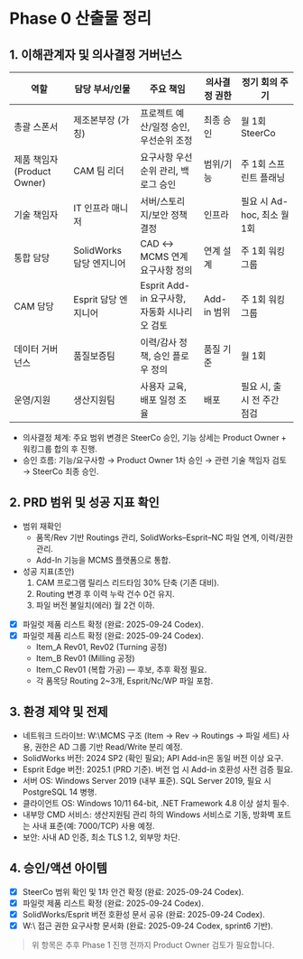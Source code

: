 # Phase 0 산출물 정리

## 1. 이해관계자 및 의사결정 거버넌스
| 역할 | 담당 부서/인물 | 주요 책임 | 의사결정 권한 | 정기 회의 주기 |
| --- | --- | --- | --- | --- |
| 총괄 스폰서 | 제조본부장 (가칭) | 프로젝트 예산/일정 승인, 우선순위 조정 | 최종 승인 | 월 1회 SteerCo
| 제품 책임자(Product Owner) | CAM 팀 리더 | 요구사항 우선순위 관리, 백로그 승인 | 범위/기능 | 주 1회 스프린트 플래닝
| 기술 책임자 | IT 인프라 매니저 | 서버/스토리지/보안 정책 결정 | 인프라 | 필요 시 Ad-hoc, 최소 월 1회
| 통합 담당 | SolidWorks 담당 엔지니어 | CAD ↔ MCMS 연계 요구사항 정의 | 연계 설계 | 주 1회 워킹그룹
| CAM 담당 | Esprit 담당 엔지니어 | Esprit Add-in 요구사항, 자동화 시나리오 검토 | Add-in 범위 | 주 1회 워킹그룹
| 데이터 거버넌스 | 품질보증팀 | 이력/감사 정책, 승인 플로우 정의 | 품질 기준 | 월 1회
| 운영/지원 | 생산지원팀 | 사용자 교육, 배포 일정 조율 | 배포 | 필요 시, 출시 전 주간 점검

- 의사결정 체계: 주요 범위 변경은 SteerCo 승인, 기능 상세는 Product Owner + 워킹그룹 합의 후 진행.
- 승인 흐름: 기능/요구사항 → Product Owner 1차 승인 → 관련 기술 책임자 검토 → SteerCo 최종 승인.

## 2. PRD 범위 및 성공 지표 확인
- 범위 재확인
  - 품목/Rev 기반 Routings 관리, SolidWorks–Esprit–NC 파일 연계, 이력/권한 관리.
  - Add-In 기능을 MCMS 플랫폼으로 통합.
- 성공 지표(초안)
  1. CAM 프로그램 릴리스 리드타임 30% 단축 (기존 대비).
  2. Routing 변경 후 이력 누락 건수 0건 유지.
  3. 파일 버전 불일치(에러) 월 2건 이하.
- [x] 파일럿 제품 리스트 확정 (완료: 2025-09-24 Codex).
- [x] 파일럿 제품 리스트 확정 (완료: 2025-09-24 Codex).
  - Item_A Rev01, Rev02 (Turning 공정)
  - Item_B Rev01 (Milling 공정)
  - Item_C Rev01 (복합 가공) — 후보, 추후 확정 필요.
  - 각 품목당 Routing 2~3개, Esprit/Nc/WP 파일 포함.

## 3. 환경 제약 및 전제
- 네트워크 드라이브: W:\\MCMS 구조 (Item → Rev → Routings → 파일 세트) 사용, 권한은 AD 그룹 기반 Read/Write 분리 예정.
- SolidWorks 버전: 2024 SP2 (확인 필요); API Add-in은 동일 버전 이상 요구.
- Esprit Edge 버전: 2025.1 (PRD 기준). 버전 업 시 Add-in 호환성 사전 검증 필요.
- 서버 OS: Windows Server 2019 (내부 표준). SQL Server 2019, 필요 시 PostgreSQL 14 병행.
- 클라이언트 OS: Windows 10/11 64-bit, .NET Framework 4.8 이상 설치 필수.
- 내부망 CMD 서비스: 생산지원팀 관리 하의 Windows 서비스로 기동, 방화벽 포트는 사내 표준(예: 7000/TCP) 사용 예정.
- 보안: 사내 AD 인증, 최소 TLS 1.2, 외부망 차단.

## 4. 승인/액션 아이템
- [x] SteerCo 범위 확인 및 1차 안건 확정 (완료: 2025-09-24 Codex).
- [x] 파일럿 제품 리스트 확정 (완료: 2025-09-24 Codex).
- [x] SolidWorks/Esprit 버전 호환성 문서 공유 (완료: 2025-09-24 Codex).
- [x] W:\\ 접근 권한 요구사항 문서화 (완료: 2025-09-24 Codex, sprint6 기반).

> 위 항목은 추후 Phase 1 진행 전까지 Product Owner 검토가 필요합니다.
